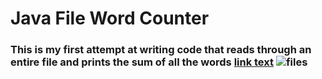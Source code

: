 <h1>Java File Word Counter</h1>

<h3>This is my first attempt at writing code that reads through an entire file and prints the sum of all the words<h/3>
<a href="https://github.com/br0ns0/WordCount/blob/master/WordCount/src/WordCount.java
">link text</a>

<img src="https://lookeen.com/blog/wp-content/uploads/2015/05/Windows-search-for-files.jpg" alt="files">
